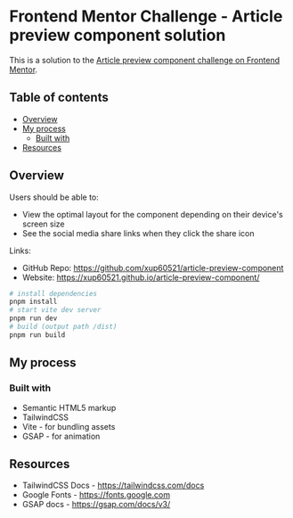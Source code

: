 # Frontend Mentor Challenge - Article preview component solution

This is a solution to the [Article preview component challenge on Frontend Mentor](https://www.frontendmentor.io/challenges/article-preview-component-dYBN_pYFT). 

## Table of contents

- [Overview](#overview)
- [My process](#my-process)
  - [Built with](#built-with)
- [Resources](#resources)


## Overview

Users should be able to:

- View the optimal layout for the component depending on their device's screen size
- See the social media share links when they click the share icon

Links:

- GitHub Repo: <https://github.com/xup60521/article-preview-component>
- Website: <https://xup60521.github.io/article-preview-component/>

```bash
# install dependencies
pnpm install
# start vite dev server
pnpm run dev
# build (output path /dist)
pnpm run build
```

## My process

### Built with

- Semantic HTML5 markup
- TailwindCSS
- Vite - for bundling assets
- GSAP - for animation

## Resources

- TailwindCSS Docs - https://tailwindcss.com/docs
- Google Fonts - https://fonts.google.com
- GSAP docs - https://gsap.com/docs/v3/